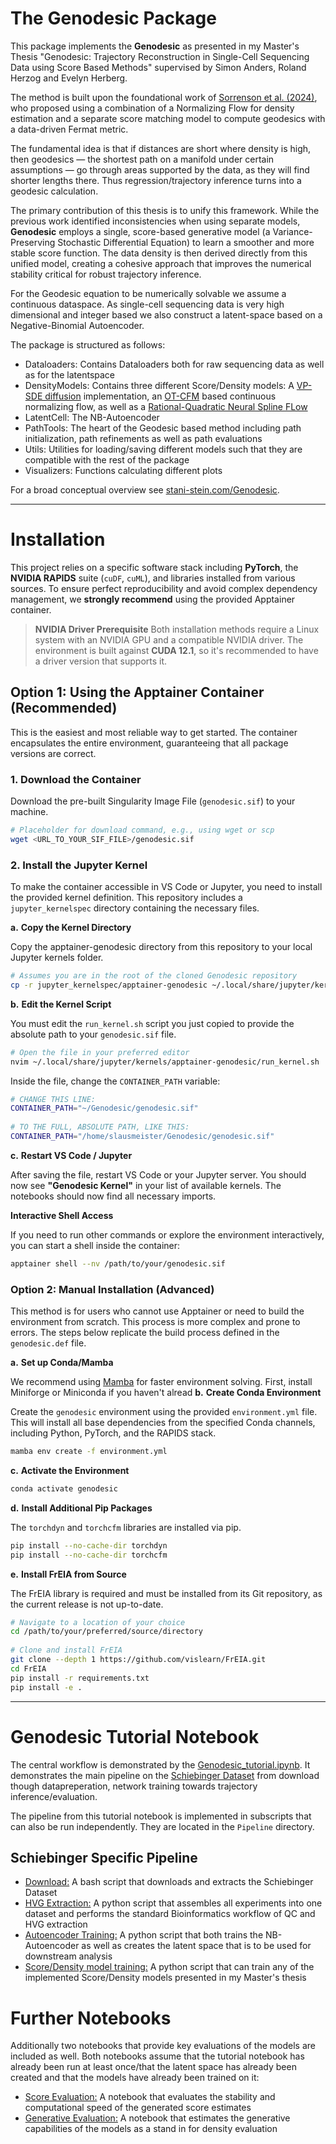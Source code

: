 # The Genodesic Package
This package implements the **Genodesic** as presented in my Master's Thesis "Genodesic: Trajectory Reconstruction in Single-Cell Sequencing Data using Score Based Methods" supervised by Simon Anders, Roland Herzog and Evelyn Herberg.

The method is built upon the foundational work of [Sorrenson et al. (2024)](https://arxiv.org/abs/2407.09297), who proposed using a combination of a Normalizing Flow for density estimation and a separate score matching model to compute geodesics with a data-driven Fermat metric.

The fundamental idea is that if distances are short where density is high, then geodesics  — the shortest path on a manifold under certain assumptions — go through areas supported by the data, as they will find shorter lengths there. Thus regression/trajectory inference turns into a geodesic calculation.

The primary contribution of this thesis is to unify this framework. While the previous work identified inconsistencies when using separate models, **Genodesic** employs a single, score-based generative model (a Variance-Preserving Stochastic Differential Equation) to learn a smoother and more stable score function. The data density is then derived directly from this unified model, creating a cohesive approach that improves the numerical stability critical for robust trajectory inference.

For the Geodesic equation to be numerically solvable we assume a continuous dataspace. As single-cell sequencing data is very high dimensional and integer based we also construct a latent-space based on a Negative-Binomial Autoencoder. 

The package is structured as follows:

- Dataloaders: Contains Dataloaders both for raw sequencing data as well as for the latentspace
- DensityModels: Contains three different Score/Density models: A [VP-SDE diffusion](https://arxiv.org/abs/2011.13456) implementation, an [OT-CFM](https://arxiv.org/abs/2302.00482) based continuous normalizing flow, as well as a [Rational-Quadratic Neural Spline FLow](https://arxiv.org/abs/1906.04032)
- LatentCell: The NB-Autoencoder
- PathTools: The heart of the Geodesic based method including path initialization, path refinements as well as path evaluations
- Utils: Utilities for loading/saving different models such that they are compatible with the rest of the package
- Visualizers: Functions calculating different plots

For a broad conceptual overview see [stani-stein.com/Genodesic](https://www.stani-stein.com/Genodesic).

---

# Installation

This project relies on a specific software stack including **PyTorch**, the **NVIDIA RAPIDS** suite (`cuDF`, `cuML`), and libraries installed from various sources. To ensure perfect reproducibility and avoid complex dependency management, we **strongly recommend** using the provided Apptainer container.

> **NVIDIA Driver Prerequisite**
> Both installation methods require a Linux system with an NVIDIA GPU and a compatible NVIDIA driver. The environment is built against **CUDA 12.1**, so it's recommended to have a driver version that supports it.

## Option 1: Using the Apptainer Container (Recommended)

This is the easiest and most reliable way to get started. The container encapsulates the entire environment, guaranteeing that all package versions are correct.

### 1. Download the Container

Download the pre-built Singularity Image File (`genodesic.sif`) to your machine.
```bash
# Placeholder for download command, e.g., using wget or scp
wget <URL_TO_YOUR_SIF_FILE>/genodesic.sif
```

### 2. Install the Jupyter Kernel
To make the container accessible in VS Code or Jupyter, you need to install the provided kernel definition. This repository includes a `jupyter_kernelspec` directory containing the necessary files.

**a.** **Copy the Kernel Directory**
    
Copy the apptainer-genodesic directory from this repository to your local Jupyter kernels folder.
    
```bash
# Assumes you are in the root of the cloned Genodesic repository
cp -r jupyter_kernelspec/apptainer-genodesic ~/.local/share/jupyter/kernels/
```
    
**b.** **Edit the Kernel Script**
    
You must edit the `run_kernel.sh` script you just copied to provide the absolute path to your `genodesic.sif` file.
    
```bash
# Open the file in your preferred editor
nvim ~/.local/share/jupyter/kernels/apptainer-genodesic/run_kernel.sh
```
Inside the file, change the `CONTAINER_PATH` variable:
    
```bash
# CHANGE THIS LINE:
CONTAINER_PATH="~/Genodesic/genodesic.sif"
    
# TO THE FULL, ABSOLUTE PATH, LIKE THIS:
CONTAINER_PATH="/home/slausmeister/Genodesic/genodesic.sif"
```
    
**c.** **Restart VS Code / Jupyter**
    
After saving the file, restart VS Code or your Jupyter server. You should now see **"Genodesic Kernel"** in your list of available kernels. The notebooks should now find all necessary imports.

**Interactive Shell Access**

If you need to run other commands or explore the environment interactively, you can start a shell inside the container:

```bash
apptainer shell --nv /path/to/your/genodesic.sif
```

### Option 2: Manual Installation (Advanced)

This method is for users who cannot use Apptainer or need to build the environment from scratch. This process is more complex and prone to errors. The steps below replicate the build process defined in the `genodesic.def` file.


**a.**  **Set up Conda/Mamba**

We recommend using [Mamba](https://github.com/mamba-org/mamba) for faster environment solving. First, install Miniforge or Miniconda if you haven't alread
**b.**  **Create Conda Environment**

Create the `genodesic` environment using the provided `environment.yml` file. This will install all base dependencies from the specified Conda channels, including Python, PyTorch, and the RAPIDS stack.
```bash
mamba env create -f environment.yml
```

**c.**  **Activate the Environment**
 ```bash
 conda activate genodesic
 ```

**d.**  **Install Additional Pip Packages**

The `torchdyn` and `torchcfm` libraries are installed via pip.
```bash
pip install --no-cache-dir torchdyn
pip install --no-cache-dir torchcfm
```

**e.**  **Install FrEIA from Source**

The FrEIA library is required and must be installed from its Git repository, as the current release is not up-to-date.
```bash
# Navigate to a location of your choice
cd /path/to/your/preferred/source/directory
    
# Clone and install FrEIA
git clone --depth 1 https://github.com/vislearn/FrEIA.git
cd FrEIA
pip install -r requirements.txt
pip install -e .
```

---

# Genodesic Tutorial Notebook

The central workflow is demonstrated by the [Genodesic_tutorial.ipynb](Genodesic_tutorial.ipynb). It demonstrates the main pipeline on the [Schiebinger Dataset](https://pubmed.ncbi.nlm.nih.gov/30712874/) from download though datapreperation, network training towards trajectory inference/evaluation.

The pipeline from this tutorial notebook is implemented in subscripts that can also be run independently. They are located in the `Pipeline` directory.

## Schiebinger Specific Pipeline
- [Download:](Pipeline/SchiebingerDownload.sh) A bash script that downloads and extracts the Schiebinger Dataset
- [HVG Extraction:](Pipeline/firstSelectHVGs.py) A python script that assembles all experiments into one dataset and performs the standard Bioinformatics workflow of QC and HVG extraction
- [Autoencoder Training:](Pipeline/secondTrainAutoencoder.py) A python script that both trains the NB-Autoencoder as well as creates the latent space that is to be used for downstream analysis
- [Score/Density model training:](Pipeline/train.py) A python script that can train any of the implemented Score/Density models presented in my Master's thesis

# Further Notebooks
Additionally two notebooks that provide key evaluations of the models are included as well. Both notebooks assume that the tutorial notebook has already been run at least once/that the latent space has already been created and that the models have already been trained on it:

- [Score Evaluation:](Score_stability_evaluation.ipynb) A notebook that evaluates the stability and computational speed of the generated score estimates
- [Generative Evaluation:](Generative_evaluation.ipynb) A notebook that estimates the generative capabilities of the models as a stand in for density evaluation